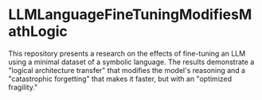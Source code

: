 # LLMLanguageFineTuningModifiesMathLogic
This repository presents a research on the effects of fine-tuning an LLM using a minimal dataset of a symbolic language. The results demonstrate a "logical architecture transfer" that modifies the model's reasoning and a "catastrophic forgetting" that makes it faster, but with an "optimized fragility."
